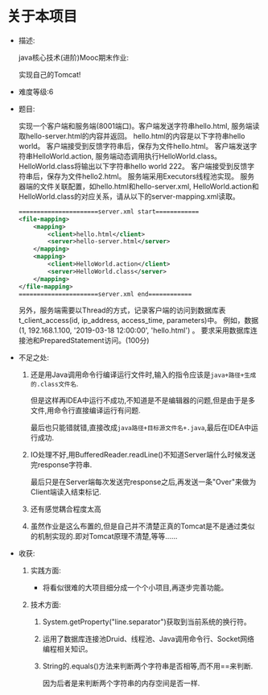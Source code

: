 # 关于本项目

-   描述:

    java核心技术(进阶)Mooc期末作业:

    实现自己的Tomcat!

-   难度等级:6

-   题目:

    实现一个客户端和服务端(8001端口)。客户端发送字符串hello.html, 服务端读取hello-server.html的内容并返回。
    hello.html的内容是以下字符串<head><body>hello world</body></html>。
    客户端接受到反馈字符串后，保存为文件hello.html。
    客户端发送字符串HelloWorld.action, 服务端动态调用执行HelloWorld.class。
    HelloWorld.class将输出以下字符串<head><body>hello world 222</body></html>。
    客户端接受到反馈字符串后，保存为文件hello2.html。
    服务端采用Executors线程池实现。
    服务器端的文件关联配置，如hello.html和hello-server.xml, HelloWorld.action和HelloWorld.class的对应关系，请从以下的server-mapping.xml读取。

    ```xml
    ======================server.xml start============
    <file-mapping>
    	<mapping>
    		<client>hello.html</client>
    		<server>hello-server.html</server>
    	</mapping>
    	<mapping>
    		<client>HelloWorld.action</client>
    		<server>HelloWorld.class</server>
    	</mapping>
    </file-mapping>	
    ======================server.xml end============
    ```

    

    另外，服务端需要以Thread的方式，记录客户端的访问到数据库表t_client_access(id, ip_address, access_time, parameters)中。
    例如，数据(1, 192.168.1.100, '2019-03-18 12:00:00', 'hello.html') 。
    要求采用数据库连接池和PreparedStatement访问。(100分)

-   不足之处:

    1.  还是用Java调用命令行编译运行文件时,输入的指令应该是`java+路径+生成的.class文件名`.

        但是这样再IDEA中运行不成功,不知道是不是编辑器的问题,但是由于是多文件,用命令行直接编译运行有问题.

        最后也只能错就错,直接改成`java路径+目标源文件名+.java`,最后在IDEA中运行成功.

    2.  IO处理不好,用BufferedReader.readLine()不知道Server端什么时候发送完response字符串.

        最后只是在Server端每次发送完response之后,再发送一条"Over"来做为Client端读入结束标记.

    3.  还有感觉耦合程度太高

    4.  虽然作业是这么布置的,但是自己并不清楚正真的Tomcat是不是通过类似的机制实现的.即对Tomcat原理不清楚,等等……

-   收获:

    1.  实践方面:

        -   将看似很难的大项目细分成一个个小项目,再逐步完善功能。

    2.  技术方面:

        1.  System.getProperty("line.separator")获取到当前系统的换行符。

        2.  运用了数据库连接池Druid、线程池、Java调用命令行、Socket网络编程相关知识。

        3.  String的.equals()方法来判断两个字符串是否相等,而不用==来判断.

            因为后者是来判断两个字符串的内存空间是否一样.
